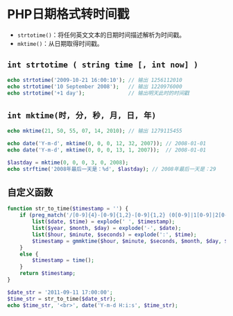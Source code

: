 # PHP日期格式转时间戳

- `strtotime()`：将任何英文文本的日期时间描述解析为时间戳。
- `mktime()`：从日期取得时间戳。

## `int strtotime ( string time [, int now] )`

```php
echo strtotime('2009-10-21 16:00:10'); // 输出 1256112010
echo strtotime('10 September 2008');   // 输出 1220976000
echo strtotime('+1 day');              // 输出明天此时的时间戳
```

## `int mktime(时, 分, 秒, 月, 日, 年)`

```php
echo mktime(21, 50, 55, 07, 14, 2010); // 输出 1279115455

echo date('Y-m-d', mktime(0, 0, 0, 12, 32, 2007)); // 2008-01-01
echo date('Y-m-d', mktime(0, 0, 0, 13, 1, 2007));  // 2008-01-01

$lastday = mktime(0, 0, 0, 3, 0, 2008);
echo strftime('2008年最后一天是：%d', $lastday); // 2008年最后一天是：29
```

## 自定义函数

```php
function str_to_time($timestamp = '') {
	if (preg_match('/[0-9]{4}-[0-9]{1,2}-[0-9]{1,2} (0[0-9]|1[0-9]|2[0-3]):([0-5][0-9]):([0-5][0-9])/i', $timestamp)) {
		list($date, $time) = explode(' ', $timestamp);
		list($year, $month, $day) = explode('-', $date);
		list($hour, $minute, $seconds) = explode(':', $time);
		$timestamp = gmmktime($hour, $minute, $seconds, $month, $day, $year);
	}
	else {
		$timestamp = time();
	}
	return $timestamp;
}

$date_str = '2011-09-11 17:00:00';
$time_str = str_to_time($date_str);
echo $time_str, '<br>', date('Y-m-d H:i:s', $time_str);
```
